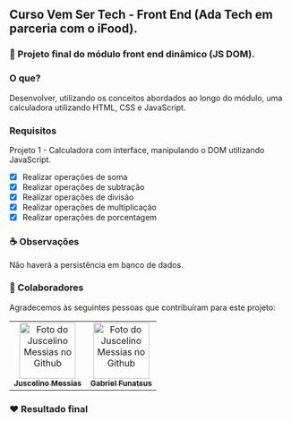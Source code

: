 ## Curso Vem Ser Tech - Front End (Ada Tech em parceria com o iFood).

### 🚀 Projeto final do módulo front end dinâmico (JS DOM).

### O que?
Desenvolver, utilizando os conceitos abordados ao longo do módulo, uma calculadora utilizando HTML, CSS e JavaScript.

### Requisitos
Projeto 1 - Calculadora com interface, manipulando o DOM utilizando JavaScript.

- [x] Realizar operações de soma
- [x] Realizar operações de subtração
- [x] Realizar operações de divisão
- [x] Realizar operações de multiplicação
- [x] Realizar operações de porcentagem

### ☕ Observações
Não haverá a persistência em banco de dados.

### 🤝 Colaboradores
Agradecemos às seguintes pessoas que contribuíram para este projeto:

<table>
  <tr>
    <td align="center">
      <a href="#">
        <img src="https://avatars.githubusercontent.com/u/20049294?v=4" width="100px;" alt="Foto do Juscelino Messias no Github"/><br>
        <sub>
          <b>Juscelino Messias</b>
        </sub>
      </a>
    </td>
    <td align="center">
      <a href="#">
        <img src="https://avatars.githubusercontent.com/u/139514670?v=4" width="100px;" alt="Foto do Juscelino Messias no Github"/><br>
        <sub>
          <b>Gabriel Funatsus</b>
        </sub>
      </a>
    </td>    
  </tr>
</table>

### ❤️ Resultado final

